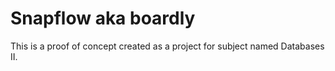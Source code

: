 # Snapflow aka boardly
This is a proof of concept created as a project for subject named Databases II.
